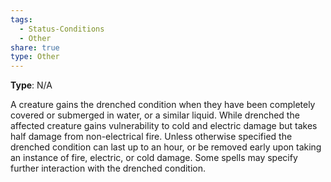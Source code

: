 ```yaml
---
tags:
  - Status-Conditions
  - Other
share: true
type: Other
---
```

**Type**: N/A

A creature gains the drenched condition when they have been completely covered or submerged in water, or a similar liquid. While drenched the affected creature gains vulnerability to cold and electric damage but takes half damage from non-electrical fire. Unless otherwise specified the drenched condition can last up to an hour, or be removed early upon taking an instance of fire, electric, or cold damage. Some spells may specify further interaction with the drenched condition.